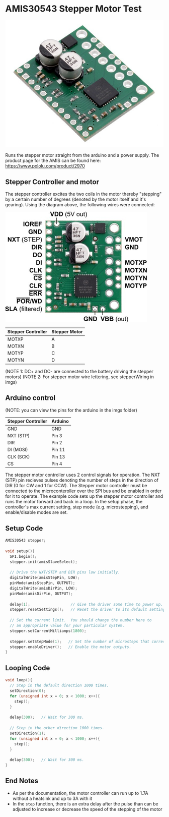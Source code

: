 # AMIS30543 Stepper Motor Test

![motor Controller](imgs/AMIS_30543.jpg)

Runs the stepper motor straight from the arduino and a power supply. The product page for the AMIS can be found here: https://www.pololu.com/product/2970

## Stepper Controller and motor

The stepper controller excites the two coils in the motor thereby "stepping" by a certain number of degrees (denoted by the motor itself and it's gearing). Using the diagram above, the following wires were connected:

![motor Controller Pinout](imgs/AMIS_30543_Pinout.jpg)

| Stepper Controller | Stepper Motor |
| ------------------ | ------------- |
| MOTXP              | A             |
| MOTXN              | B             |
| MOTYP              | C             |
| MOTYN              | D             |

(NOTE 1: DC+ and DC- are connected to the battery driving the stepper motors)
(NOTE 2: For stepper motor wire lettering, see stepperWiring in imgs)


## Arduino control

(NOTE: you can view the pins for the arduino in the imgs folder)

| Stepper Controller | Arduino       |
| ------------------ | ------------- |
| GND		         | GND           |
| NXT (STP)          | Pin 3         |
| DIR                | Pin 2         |
| DI (MOSI)	         | Pin 11        |
| CLK (SCK)          | Pin 13        |
| CS                 | Pin 4         |

The stepper motor controller uses 2 control signals for operation. The NXT (STP) pin recieves pulses denoting the number of steps in the direction of DIR (0 for CW and 1 for CCW). The Stepper motor controller must be connected to the microconteroller over the SPI bus and be enabled in order for it to operate. The example code sets up the stepper motor controller and runs the motor forward and back in a loop. In the setup phase, the controller's max current setting, step mode (e.g. microstepping), and enable/disable modes are set. 

## Setup Code

``` C++
AMIS30543 stepper;

void setup(){
  SPI.begin();
  stepper.init(amisSlaveSelect);

  // Drive the NXT/STEP and DIR pins low initially.
  digitalWrite(amisStepPin, LOW);
  pinMode(amisStepPin, OUTPUT);
  digitalWrite(amisDirPin, LOW);
  pinMode(amisDirPin, OUTPUT);

  delay(1);                  // Give the driver some time to power up.
  stepper.resetSettings();   // Reset the driver to its default settings.

  // Set the current limit.  You should change the number here to
  // an appropriate value for your particular system.
  stepper.setCurrentMilliamps(1800);  
  
  stepper.setStepMode(1);   // Set the number of microsteps that correspond to one full step.
  stepper.enableDriver();   // Enable the motor outputs.
}
```


## Looping Code

``` C++
void loop(){
  // Step in the default direction 1000 times.
  setDirection(0);
  for (unsigned int x = 0; x < 1000; x++){
    step();
  }
  
  delay(300);   // Wait for 300 ms.

  // Step in the other direction 1000 times.
  setDirection(1);
  for (unsigned int x = 0; x < 1000; x++){
    step();
  }
  
  delay(300);   // Wait for 300 ms.
}
```

## End Notes

- As per the documentation, the motor controller can run up to 1.7A without a heatsink and up to 3A with it
- In the `step` function, there is an extra delay after the pulse than can be adjusted to increase or decrease the speed of the stepping of the motor


